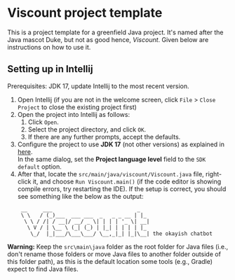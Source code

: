 # Viscount project template

This is a project template for a greenfield Java project. It's named after the Java mascot Duke, but not as good hence, _Viscount_. Given below are instructions on how to use it.

## Setting up in Intellij

Prerequisites: JDK 17, update Intellij to the most recent version.

1. Open Intellij (if you are not in the welcome screen, click `File` > `Close Project` to close the existing project first)
1. Open the project into Intellij as follows:
   1. Click `Open`.
   1. Select the project directory, and click `OK`.
   1. If there are any further prompts, accept the defaults.
1. Configure the project to use **JDK 17** (not other versions) as explained in [here](https://www.jetbrains.com/help/idea/sdk.html#set-up-jdk).<br>
   In the same dialog, set the **Project language level** field to the `SDK default` option.
1. After that, locate the `src/main/java/viscount/Viscount.java` file, right-click it, and choose `Run Viscount.main()` (if the code editor is showing compile errors, try restarting the IDE). If the setup is correct, you should see something like the below as the output:
   ```
    __     ___                           _  
    \ \   / (_)___  ___ ___  _   _ _ __ | |_ 
     \ \ / /| / __|/ __/ _ \| | | | '_ \| __|
      \ V / | \__ \ (_| (_) | |_| | | | | |_ 
       \_/  |_|___/\___\___/ \__,_|_| |_|\__| the okayish chatbot
   
   ```

**Warning:** Keep the `src\main\java` folder as the root folder for Java files (i.e., don't rename those folders or move Java files to another folder outside of this folder path), as this is the default location some tools (e.g., Gradle) expect to find Java files.
